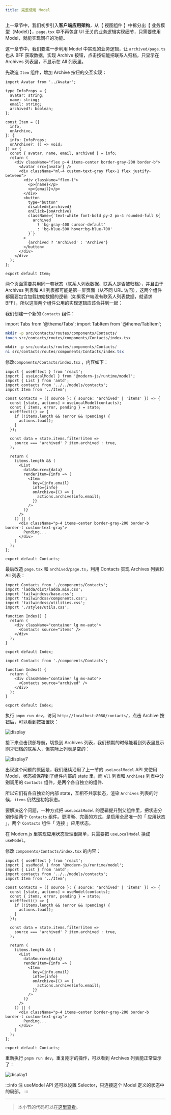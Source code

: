 ```yaml
---
title: ​完整使用 Model
---
```


上一章节中，我们初步引入**客户端应用架构**，从【 视图组件 】中拆分出【 业务模型（Model）】，`page.tsx` 中不再包含 UI 无关的业务逻辑实现细节，只需要使用 Model，就能实现同样的功能。

这一章节中，我们要进一步利用 Model 中实现的业务逻辑，让 `archived/page.ts` 也从 BFF 获取数据，实现 Archive 按钮，点击按钮能把联系人归档，只显示在 Archives 列表里，不显示在 All 列表里。

先改造 `Item` 组件，增加 Archive 按钮的交互实现：

```tsx title="src/contacts/routes/components/Item/index.tsx"
import Avatar from '../Avatar';

type InfoProps = {
  avatar: string;
  name: string;
  email: string;
  archived?: boolean;
};

const Item = ({
  info,
  onArchive,
}: {
  info: InfoProps;
  onArchive?: () => void;
}) => {
  const { avatar, name, email, archived } = info;
  return (
    <div className="flex p-4 items-center border-gray-200 border-b">
      <Avatar src={avatar} />
      <div className="ml-4 custom-text-gray flex-1 flex justify-between">
        <div className="flex-1">
          <p>{name}</p>
          <p>{email}</p>
        </div>
        <button
          type="button"
          disabled={archived}
          onClick={onArchive}
          className={`text-white font-bold py-2 px-4 rounded-full ${
            archived
              ? 'bg-gray-400 cursor-default'
              : 'bg-blue-500 hover:bg-blue-700'
          }`}
        >
          {archived ? 'Archived' : 'Archive'}
        </button>
      </div>
    </div>
  );
};

export default Item;
```

两个页面需要共用同一套状态（联系人列表数据、联系人是否被归档），并且由于 Archives 列表和 All 列表都可能是第一屏页面（从不同 URL 访问），这两个组件都需要包含加载初始数据的逻辑（如果客户端没有联系人列表数据，就请求 BFF），所以这类两个组件公用的实现逻辑应该合并到一起：

我们创建一个新的 `Contacts` 组件：

import Tabs from '@theme/Tabs';
import TabItem from '@theme/TabItem';

<Tabs>
<TabItem value="macOS" label="macOS" default>

```bash
mkdir -p src/contacts/routes/components/Contacts/
touch src/contacts/routes/components/Contacts/index.tsx
```

</TabItem>
<TabItem value="Windows" label="Windows">

```powershell
mkdir -p src/contacts/routes/components/Contacts/
ni src/contacts/routes/components/Contacts/index.tsx
```

</TabItem>
</Tabs>

修改`components/Contacts/index.tsx` ，内容如下：

```tsx title="src/contacts/routes/components/Contacts/index.tsx"
import { useEffect } from 'react';
import { useLocalModel } from '@modern-js/runtime/model';
import { List } from 'antd';
import contacts from '../../models/contacts';
import Item from '../Item';

const Contacts = ({ source }: { source: 'archived' | 'items' }) => {
  const [state, actions] = useLocalModel(contacts);
  const { items, error, pending } = state;
  useEffect(() => {
    if (!items.length && !error && !pending) {
      actions.load();
    }
  });

  const data = state.items.filter(item =>
    source === 'archived' ? item.archived : true,
  );

  return (
    (items.length && (
      <List
        dataSource={data}
        renderItem={info => (
          <Item
            key={info.email}
            info={info}
            onArchive={() => {
              actions.archive(info.email);
            }}
          />
        )}
      />
    )) || (
      <div className="p-4 items-center border-gray-200 border-b border-t custom-text-gray">
        Pending...
      </div>
    )
  );
};

export default Contacts;
```

最后改造 `page.tsx` 和 `archived/page.ts`，利用 Contacts 实现 Archives 列表和 All 列表：

```tsx title="src/contacts/page.tsx"
import Contacts from './components/Contacts';
import 'ladda/dist/ladda.min.css';
import 'tailwindcss/base.css';
import 'tailwindcss/components.css';
import 'tailwindcss/utilities.css';
import './styles/utils.css';

function Index() {
  return (
    <div className="container lg mx-auto">
      <Contacts source="items" />
    </div>
  );
}

export default Index;
```

```tsx title="src/contacts/archived/page.tsx"
import Contacts from './components/Contacts';

function Index() {
  return (
    <div className="container lg mx-auto">
      <Contacts source="archived" />
    </div>
  );
}

export default Index;
```

执行 `pnpm run dev`，访问 `http://localhost:8080/contacts/`，点击 Archive 按钮后，可以看到按钮置灰：

![display](https://lf3-static.bytednsdoc.com/obj/eden-cn/aphqeh7uhohpquloj/modern-js/docs/11/display.png)

接下来点击顶部导航，切换到 Archives 列表，我们预期的时候能看到列表里显示刚才归档的联系人，但实际上列表是空的：

![display7](https://lf3-static.bytednsdoc.com/obj/eden-cn/aphqeh7uhohpquloj/modern-js/docs/11/display7.png)

出现这个问题的原因是，我们继续沿用了上一节的 `useLocalModel` API 来使用 Model，状态被保存到了组件内部的 state 里，而 `All` 列表和 `Archives` 列表中分别调用的 `Contacts` 组件，是两个各自独立的组件.

所以它们有各自独立的内部 state，互相不共享状态，渲染 `Archives` 列表的时候，`items` 仍然是初始状态。

要解决这个问题，一种方式把 `useLocalModel` 的逻辑提升到父组件里，把状态分别传给两个 `Contacts` 组件。更清晰、完善的方式，是启用全局唯一的「 应用状态 」，两个 `Contacts` 组件「 连接 」应用状态。

在 Modern.js 里实现应用状态管理很简单，只需要把 `useLocalModel` 换成 `useModel`。

修改 `components/Contacts/index.tsx` 的内容：


```tsx title="src/contacts/routes/components/Contacts/index.tsx"
import { useEffect } from 'react';
import { useModel } from '@modern-js/runtime/model';
import { List } from 'antd';
import contacts from '../../models/contacts';
import Item from '../Item';

const Contacts = ({ source }: { source: 'archived' | 'items' }) => {
  const [state, actions] = useModel(contacts);
  const { items, error, pending } = state;
  useEffect(() => {
    if (!items.length && !error && !pending) {
      actions.load();
    }
  });

  const data = state.items.filter(item =>
    source === 'archived' ? item.archived : true,
  );

  return (
    (items.length && (
      <List
        dataSource={data}
        renderItem={info => (
          <Item
            key={info.email}
            info={info}
            onArchive={() => {
              actions.archive(info.email);
            }}
          />
        )}
      />
    )) || (
      <div className="p-4 items-center border-gray-200 border-b border-t custom-text-gray">
        Pending...
      </div>
    )
  );
};

export default Contacts;
```

重新执行 `pnpm run dev`，重复刚才的操作，可以看到 Archives 列表能正常显示了：

![display1](https://lf3-static.bytednsdoc.com/obj/eden-cn/aphqeh7uhohpquloj/modern-js/docs/11/display1.png)

:::info 注
useModel API 还可以设置 Selector，只连接这个 Model 定义的状态中的局部。
:::

---

> 本小节的代码可以在[这里查看](https://github.com/modern-js-dev/modern-js-examples/tree/main/tutorials/c11/hello-modern)。


